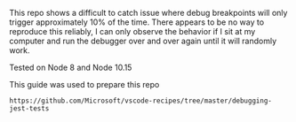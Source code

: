 This repo shows a difficult to catch issue where debug breakpoints will only trigger approximately 10% of the time. There appears to be no way to reproduce this reliably, I can only observe the behavior if I sit at my computer and run the debugger over and over again until it will randomly work.

Tested on Node 8 and Node 10.15

This guide was used to prepare this repo

```
https://github.com/Microsoft/vscode-recipes/tree/master/debugging-jest-tests
```